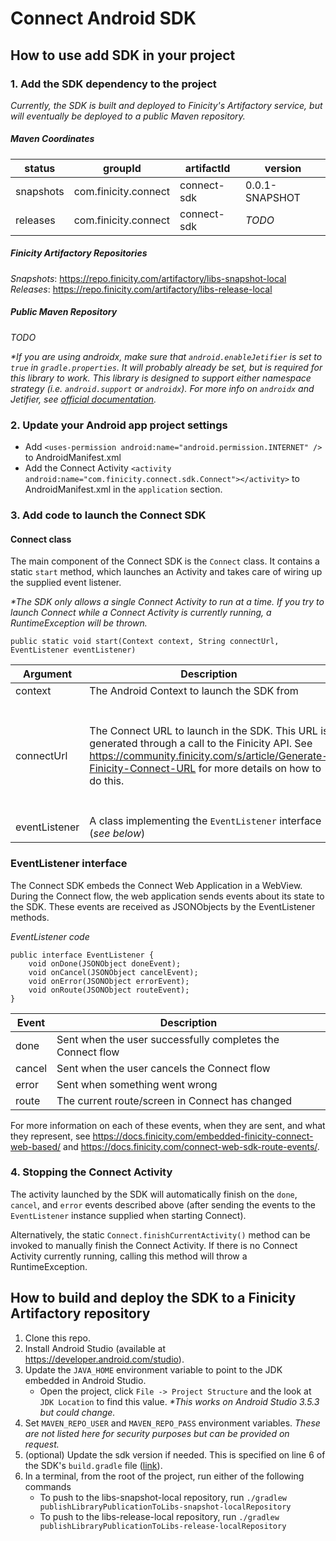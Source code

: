 # Connect Android SDK

## How to use add SDK in your project
### 1. Add the SDK dependency to the project
_Currently, the SDK is built and deployed to Finicity's Artifactory service, but will eventually be deployed to a public Maven repository._

##### Maven Coordinates
| status | groupId | artifactId | version |
| ------ | ------- | ---------- | ------- |
| snapshots | com.finicity.connect | connect-sdk | 0.0.1-SNAPSHOT |
| releases | com.finicity.connect | connect-sdk | _TODO_ |

##### Finicity Artifactory Repositories
_Snapshots_: https://repo.finicity.com/artifactory/libs-snapshot-local  
_Releases_: https://repo.finicity.com/artifactory/libs-release-local

##### Public Maven Repository  
_TODO_

_*If you are using androidx, make sure that `android.enableJetifier` is set to `true` in `gradle.properties`.  It will probably already be set, but is required for this library to work.  This library is designed to support either namespace strategy (i.e. `android.support` or `androidx`).  For more info on `androidx` and Jetifier, see [official documentation](https://developer.android.com/jetpack/androidx/migrate)._

### 2. Update your Android app project settings
- Add ```<uses-permission android:name="android.permission.INTERNET" />``` to AndroidManifest.xml
- Add the Connect Activity ```<activity android:name="com.finicity.connect.sdk.Connect"></activity>``` to AndroidManifest.xml in the `application` section.

### 3. Add code to launch the Connect SDK

#### Connect class
The main component of the Connect SDK is the `Connect` class.  It contains a static `start` method, which launches an Activity and takes care of wiring up the supplied event listener.

_*The SDK only allows a single Connect Activity to run at a time.  If you try to launch Connect while a Connect Activity is currently running, a RuntimeException will be thrown._

```public static void start(Context context, String connectUrl, EventListener eventListener)```

| Argument | Description | Note |
| -------- | ----------- | ---- |
| context | The Android Context to launch the SDK from |
| connectUrl | The Connect URL to launch in the SDK.  This URL is generated through a call to the Finicity API.  See https://community.finicity.com/s/article/Generate-Finicity-Connect-URL for more details on how to do this. | The `redirectUrl` referenced in the Connect documentation is not used by the Android SDK and will be ignored. |
| eventListener | A class implementing the `EventListener` interface (_see below_) |

### EventListener interface
The Connect SDK embeds the Connect Web Application in a WebView.  During the Connect flow, the web application sends events about its state to the SDK.  These events are received as JSONObjects by the EventListener methods.

_EventListener code_
```
public interface EventListener {
    void onDone(JSONObject doneEvent);
    void onCancel(JSONObject cancelEvent);
    void onError(JSONObject errorEvent);
    void onRoute(JSONObject routeEvent);
}
```
| Event | Description |
| ----- | ----------- |
| done | Sent when the user successfully completes the Connect flow |
| cancel | Sent when the user cancels the Connect flow |
| error | Sent when something went wrong |
| route | The current route/screen in Connect has changed |

For more information on each of these events, when they are sent, and what they represent, see https://docs.finicity.com/embedded-finicity-connect-web-based/ and https://docs.finicity.com/connect-web-sdk-route-events/.

### 4. Stopping the Connect Activity
The activity launched by the SDK will automatically finish on the `done`, `cancel`, and `error` events described above (after sending the events to the `EventListener` instance supplied when starting Connect).

Alternatively, the static `Connect.finishCurrentActivity()` method can be invoked to manually finish the Connect Activity.  If there is no Connect Activity currently running, calling this method will throw a RuntimeException.

## How to build and deploy the SDK to a Finicity Artifactory repository

1. Clone this repo.
2. Install Android Studio (available at https://developer.android.com/studio).
3. Update the `JAVA_HOME` environment variable to point to the JDK embedded in Android Studio.
    - Open the project, click `File -> Project Structure` and the look at `JDK Location` to find this value. _*This works on Android Studio 3.5.3 but could change._
4. Set `MAVEN_REPO_USER` and `MAVEN_REPO_PASS` environment variables. _These are not listed here for security purposes but can be provided on request._
5. (optional) Update the sdk version if needed.  This is specified on line 6 of the SDK's `build.gradle` file ([link](https://gitlab.fini.city/connect/android-sdk/blob/master/connect-sdk/build.gradle#L6)).
6. In a terminal, from the root of the project, run either of the following commands
    - To push to the libs-snapshot-local repository, run `./gradlew publishLibraryPublicationToLibs-snapshot-localRepository`
    - To push to the libs-release-local repository, run `./gradlew publishLibraryPublicationToLibs-release-localRepository`


